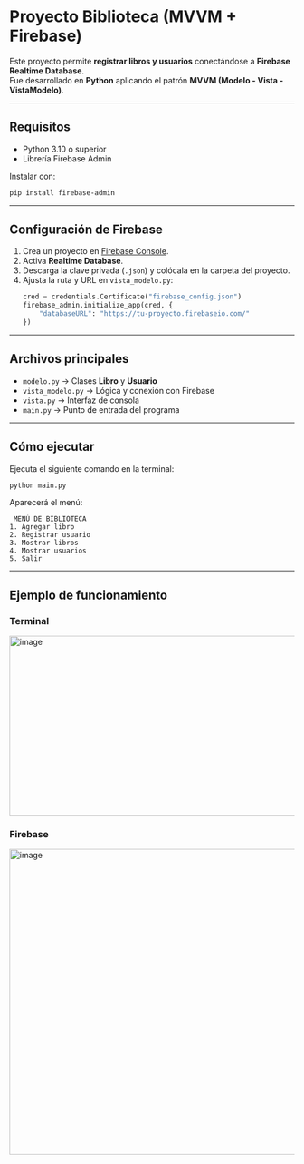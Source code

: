 # Proyecto Biblioteca (MVVM + Firebase)

Este proyecto permite **registrar libros y usuarios** conectándose a **Firebase Realtime Database**.  
Fue desarrollado en **Python** aplicando el patrón **MVVM (Modelo - Vista - VistaModelo)**.

---

## Requisitos

- Python 3.10 o superior  
- Librería Firebase Admin

Instalar con:
```bash
pip install firebase-admin
```

---

## Configuración de Firebase

1. Crea un proyecto en [Firebase Console](https://console.firebase.google.com/).  
2. Activa **Realtime Database**.  
3. Descarga la clave privada (`.json`) y colócala en la carpeta del proyecto.  
4. Ajusta la ruta y URL en `vista_modelo.py`:
   ```python
   cred = credentials.Certificate("firebase_config.json")
   firebase_admin.initialize_app(cred, {
       "databaseURL": "https://tu-proyecto.firebaseio.com/"
   })
   ```

---

## Archivos principales

- `modelo.py` → Clases **Libro** y **Usuario**  
- `vista_modelo.py` → Lógica y conexión con Firebase  
- `vista.py` → Interfaz de consola  
- `main.py` → Punto de entrada del programa

---

## Cómo ejecutar

Ejecuta el siguiente comando en la terminal:

```bash
python main.py
```

Aparecerá el menú:

```
 MENÚ DE BIBLIOTECA
1. Agregar libro
2. Registrar usuario
3. Mostrar libros
4. Mostrar usuarios
5. Salir
```

---

## Ejemplo de funcionamiento

### Terminal  
<img width="986" height="317" alt="image" src="https://github.com/user-attachments/assets/76b3f362-1821-4d2d-b5fe-ef24661d50af" />


### Firebase  
<img width="1484" height="539" alt="image" src="https://github.com/user-attachments/assets/74e7cce9-338d-4e91-8555-5586f5bec9cf" />

